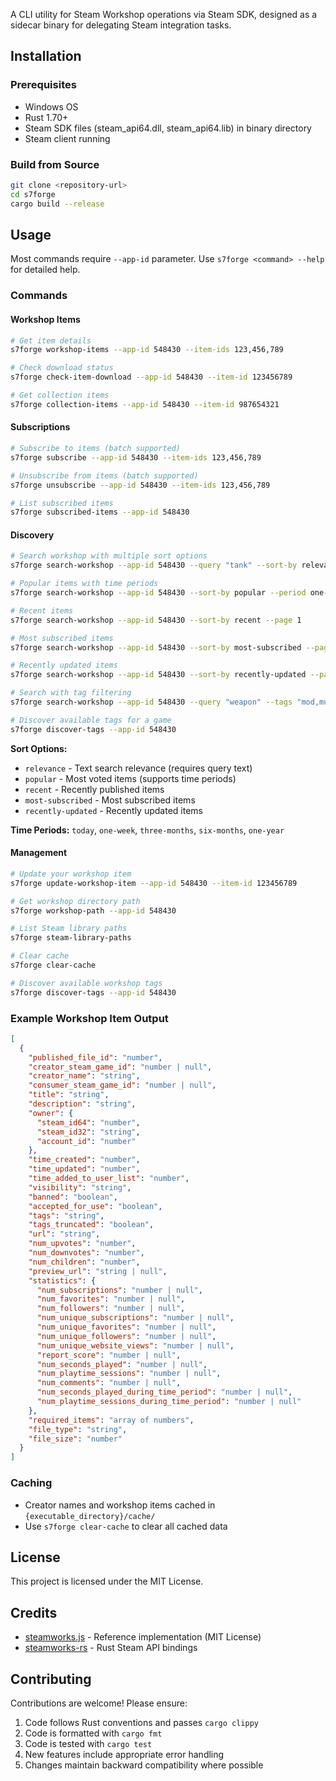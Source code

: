 A CLI utility for Steam Workshop operations via Steam SDK, designed as a sidecar binary for delegating Steam integration tasks.

## Installation

### Prerequisites

- Windows OS
- Rust 1.70+
- Steam SDK files (steam_api64.dll, steam_api64.lib) in binary directory
- Steam client running

### Build from Source

```bash
git clone <repository-url>
cd s7forge
cargo build --release
```

## Usage

Most commands require `--app-id` parameter. Use `s7forge <command> --help` for detailed help.

### Commands

#### Workshop Items

```bash
# Get item details
s7forge workshop-items --app-id 548430 --item-ids 123,456,789

# Check download status
s7forge check-item-download --app-id 548430 --item-id 123456789

# Get collection items
s7forge collection-items --app-id 548430 --item-id 987654321
```

#### Subscriptions

```bash
# Subscribe to items (batch supported)
s7forge subscribe --app-id 548430 --item-ids 123,456,789

# Unsubscribe from items (batch supported)
s7forge unsubscribe --app-id 548430 --item-ids 123,456,789

# List subscribed items
s7forge subscribed-items --app-id 548430
```

#### Discovery

```bash
# Search workshop with multiple sort options
s7forge search-workshop --app-id 548430 --query "tank" --sort-by relevance --page 1

# Popular items with time periods
s7forge search-workshop --app-id 548430 --sort-by popular --period one-week --page 1

# Recent items
s7forge search-workshop --app-id 548430 --sort-by recent --page 1

# Most subscribed items
s7forge search-workshop --app-id 548430 --sort-by most-subscribed --page 1

# Recently updated items
s7forge search-workshop --app-id 548430 --sort-by recently-updated --page 1

# Search with tag filtering
s7forge search-workshop --app-id 548430 --query "weapon" --tags "mod,multiplayer" --page 1

# Discover available tags for a game
s7forge discover-tags --app-id 548430
```

**Sort Options:**
- `relevance` - Text search relevance (requires query text)
- `popular` - Most voted items (supports time periods)
- `recent` - Recently published items
- `most-subscribed` - Most subscribed items
- `recently-updated` - Recently updated items

**Time Periods:** `today`, `one-week`, `three-months`, `six-months`, `one-year`

#### Management

```bash
# Update your workshop item
s7forge update-workshop-item --app-id 548430 --item-id 123456789

# Get workshop directory path
s7forge workshop-path --app-id 548430

# List Steam library paths
s7forge steam-library-paths

# Clear cache
s7forge clear-cache

# Discover available workshop tags
s7forge discover-tags --app-id 548430
```

### Example Workshop Item Output

```json
[
  {
    "published_file_id": "number",
    "creator_steam_game_id": "number | null",
    "creator_name": "string",
    "consumer_steam_game_id": "number | null",
    "title": "string",
    "description": "string",
    "owner": {
      "steam_id64": "number",
      "steam_id32": "string",
      "account_id": "number"
    },
    "time_created": "number",
    "time_updated": "number",
    "time_added_to_user_list": "number",
    "visibility": "string",
    "banned": "boolean",
    "accepted_for_use": "boolean",
    "tags": "string",
    "tags_truncated": "boolean",
    "url": "string",
    "num_upvotes": "number",
    "num_downvotes": "number",
    "num_children": "number",
    "preview_url": "string | null",
    "statistics": {
      "num_subscriptions": "number | null",
      "num_favorites": "number | null",
      "num_followers": "number | null",
      "num_unique_subscriptions": "number | null",
      "num_unique_favorites": "number | null",
      "num_unique_followers": "number | null",
      "num_unique_website_views": "number | null",
      "report_score": "number | null",
      "num_seconds_played": "number | null",
      "num_playtime_sessions": "number | null",
      "num_comments": "number | null",
      "num_seconds_played_during_time_period": "number | null",
      "num_playtime_sessions_during_time_period": "number | null"
    },
    "required_items": "array of numbers",
    "file_type": "string",
    "file_size": "number"
  }
]
```

### Caching

- Creator names and workshop items cached in `{executable_directory}/cache/`
- Use `s7forge clear-cache` to clear all cached data

## License

This project is licensed under the MIT License.

## Credits

- [steamworks.js](https://github.com/ceifa/steamworks.js) - Reference implementation (MIT License)
- [steamworks-rs](https://github.com/Noxime/steamworks-rs) - Rust Steam API bindings

## Contributing

Contributions are welcome! Please ensure:

1. Code follows Rust conventions and passes `cargo clippy`
2. Code is formatted with `cargo fmt`
3. Code is tested with `cargo test`
4. New features include appropriate error handling
5. Changes maintain backward compatibility where possible
